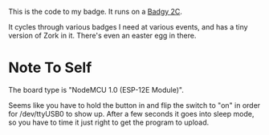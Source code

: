 This is the code to my badge.
It runs on a [Badgy 2C](https://github.com/sqfmi/badgy).

It cycles through various badges I need at various events,
and has a tiny version of Zork in it.
There's even an easter egg in there.

Note To Self
============

The board type is "NodeMCU 1.0 (ESP-12E Module)".

Seems like you have to hold the button in and flip the switch to "on"
in order for /dev/ttyUSB0 to show up. After a few seconds it goes into
sleep mode, so you have to time it just right to get the program to upload.
